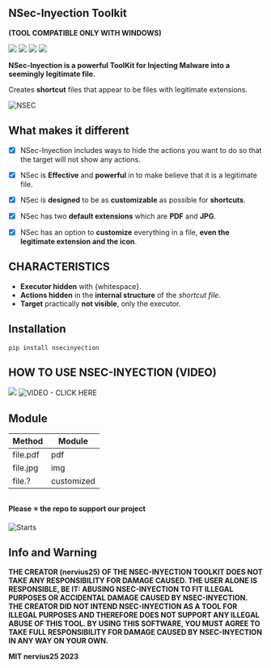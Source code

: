 ## NSec-Inyection Toolkit 
**(TOOL COMPATIBLE ONLY WITH WINDOWS)**

<img src="https://img.shields.io/badge/Python-3.12.0-blue"> <a href="https://pypi.org/project/nsecinyection/"><img src="https://img.shields.io/badge/Status-Beta-orange"></a> <a href="https://github.com/nervius2525/NSec-Inyection/blob/master/LICENSE"><img src="https://img.shields.io/badge/Licence-MIT-yellowgreen"></a> <a href="https://github.com/nervius2525/NSec-Inyection/archive/refs/heads/master.zip"><img src="https://img.shields.io/badge/Download-Now-green"></a>

**NSec-Inyection is a powerful ToolKit for Injecting Malware into a seemingly legitimate file.**

Creates **shortcut** files that appear to be files with legitimate extensions.

![NSEC](https://i.ibb.co/wNK7CXy/image.png)

## What makes it different

- [x] NSec-Inyection includes ways to hide the actions you want to do so that the target will not show any actions.
- [x] NSec is **Effective** and **powerful** in to make believe that it is a legitimate file.
- [x] NSec is **designed** to be as **customizable** as possible for **shortcuts**.
- [x] NSec has two **default extensions** which are **PDF** and **JPG**.
- [x] NSec has an option to **customize** everything in a file, **even the legitimate extension and the icon**.


## CHARACTERISTICS
 
- **Executor hidden** with {whitespace}.
- **Actions hidden** in the **internal structure** of the *shortcut file*.
- **Target** practically **not visible**, only the executor.


## Installation

```.
pip install nsecinyection
```

## HOW TO USE NSEC-INYECTION (VIDEO)
 <a href="https://streamable.com/jmznlb"><img src="https://img.shields.io/badge/HOW-TO-USE-NSECINYECTION-VIDEO"></a>
 ![VIDEO - CLICK HERE](https://streamable.com/jmznlb)

## Module

| Method | Module  |
| ------- | --- |
| file.pdf | pdf |
| file.jpg | img |
| file.? | customized |
##


**Please ⭐ the repo to support our project**

![Starts](https://camo.githubusercontent.com/8f1e6086548e35d464ddaf8a33ee63d90dba8a07ae1f1b512ef049a8e465c394/68747470733a2f2f63646e2e646973636f72646170702e636f6d2f6174746163686d656e74732f3937353033363838333935383633363535372f3937353035373130323039373734333937332f756e6b6e6f776e2e706e67)



## Info and Warning

__THE CREATOR (nervius25) OF THE NSEC-INYECTION TOOLKIT DOES NOT TAKE ANY RESPONSIBILITY FOR DAMAGE CAUSED. THE USER ALONE IS RESPONSIBLE, BE IT: ABUSING NSEC-INYECTION TO FIT ILLEGAL PURPOSES OR ACCIDENTAL DAMAGE CAUSED BY NSEC-INYECTION.
THE CREATOR DID NOT INTEND NSEC-INYECTION AS A TOOL FOR ILLEGAL PURPOSES AND THEREFORE DOES NOT SUPPORT ANY ILLEGAL ABUSE OF THIS TOOL.
BY USING THIS SOFTWARE, YOU MUST AGREE TO TAKE FULL RESPONSIBILITY FOR DAMAGE CAUSED BY NSEC-INYECTION IN ANY WAY ON YOUR OWN.__

**MIT nervius25 2023**
